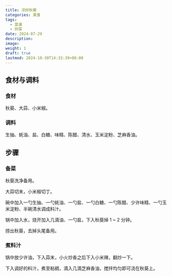 ```yaml
---
title: 凉拌秋葵
categories: 美食
tags:
  - 菜谱
  - 拌菜
date: 2024-07-29
description: 
image: 
weight: 1
draft: true
lastmod: 2024-10-30T14:33:39+08:00
---
```



## 食材与调料

### 食材

秋葵、大蒜、小米椒。

### 调料

生抽、蚝油、盐、白糖、味精、陈醋、清水、玉米淀粉、芝麻香油。

## 步骤

### 备菜

秋葵洗净备用。

大蒜切末，小米椒切丁。

碗中加入一勺生抽、一勺蚝油、一勺盐、一勺白糖、一勺陈醋、少许味精、一勺玉米淀粉、半碗清水调成料汁。

锅中加入水，烧开加入几滴油、一勺盐，下入秋葵焯 1 ~ 2 分钟。

捞出秋葵，去掉头尾备用。

### 煮料汁

锅中放少许油，下入蒜末，小火炒香之后下入小米辣，翻炒一下。

下入调好的料汁，煮至粘稠，滴入几滴芝麻香油，搅拌均匀即可浇在秋葵上。


